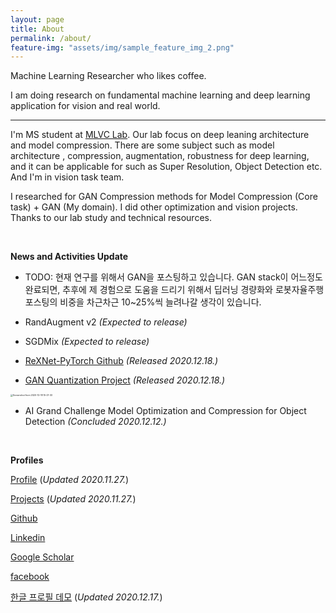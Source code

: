 ```yaml
---
layout: page
title: About
permalink: /about/
feature-img: "assets/img/sample_feature_img_2.png"
---
```


Machine Learning Researcher who likes coffee.

I am doing research on fundamental machine learning and deep learning application for vision and real world.

-------------



I'm MS student at [MLVC Lab](https://sites.google.com/a/khu.ac.kr/mlvc/). Our lab focus on deep leaning architecture and model compression. There are some subject such as model architecture , compression, augmentation, robustness for deep learning, and it can be applicable for such as Super Resolution, Object Detection etc. And I'm in vision task team.

I researched for GAN Compression methods for Model Compression (Core task) + GAN (My domain). I did other optimization and vision projects. Thanks to our lab study and technical resources.



<br>





<strong>News and Activities Update</strong>





- TODO: 현재 연구를 위해서 GAN을 포스팅하고 있습니다. GAN stack이 어느정도 완료되면, 추후에 제 경험으로 도움을 드리기 위해서 딥러닝 경량화와 로봇자율주행 포스팅의 비중을 차근차근 10~25%씩 늘려나갈 생각이 있습니다.





- RandAugment v2 <em>(Expected to release)</em>
- SGDMix <em>(Expected to release)</em>
- [ReXNet-PyTorch Github](https://github.com/ysbsb/ReXNet-PyTorch) <em> (Released 2020.12.18.)</em>
- [GAN Quantization Project](https://sites.google.com/view/swcon-graduate-thesis/%ED%99%88)  <em>(Released 2020.12.18.)</em>

<img src="https://user-images.githubusercontent.com/37301677/102581878-c8f4cc80-4144-11eb-9b5c-673867486f02.png" alt="Screenshot from 2020-12-18 15-21-33" style="zoom: 25%;" />

- AI Grand Challenge Model Optimization and Compression for Object Detection  <em>(Concluded 2020.12.12.)</em>







<br>

<strong>Profiles</strong>

[Profile](https://www.notion.so/Subin-43175f6d5c00478699eb8bc99eafd4e9)  (<em>Updated 2020.11.27.</em>)

[Projects](https://www.notion.so/Projects-3de5e892e6e84942b1611650b9db9e9c)  (<em>Updated 2020.11.27.</em>)

[Github](https://github.com/ysbsb)

[Linkedin](https://www.linkedin.com/in/subin-yang-253144177/)

[Google Scholar](https://scholar.google.co.kr/citations?user=PqxbbQwAAAAJ&hl=ko)

[facebook](https://www.facebook.com/subinior.yang)

[한글 프로필 데모](https://www.notion.so/Subin-Yang-Personal-Profile-38627b17d43a4c2bb6db8e4ba8e01315)  (<em>Updated 2020.12.17.</em>)

